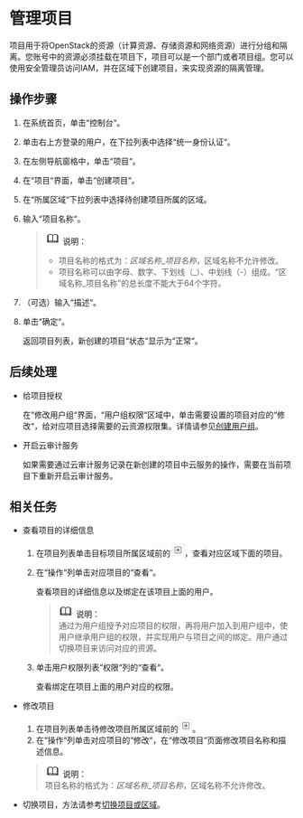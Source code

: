 # 管理项目<a name="ZH-CN_TOPIC_0111879528"></a>

项目用于将OpenStack的资源（计算资源、存储资源和网络资源）进行分组和隔离。您账号中的资源必须挂载在项目下，项目可以是一个部门或者项目组。您可以使用安全管理员访问IAM，并在区域下创建项目，来实现资源的隔离管理。

## 操作步骤<a name="section51118979101057"></a>

1.  在系统首页，单击“控制台“。
2.  单击右上方登录的用户，在下拉列表中选择“统一身份认证“。
3.  在左侧导航窗格中，单击“项目“。
4.  在“项目“界面，单击“创建项目“。
5.  在“所属区域“下拉列表中选择待创建项目所属的区域。
6.  输入“项目名称“。

    >![](public_sys-resources/icon-note.gif) **说明：**   
    >-   项目名称的格式为：_区域名称_\__项目名称_，区域名称不允许修改。  
    >-   项目名称可以由字母、数字、下划线（\_）、中划线（-）组成。“区域名称\_项目名称”的总长度不能大于64个字符。  

7.  （可选）输入“描述“。
8.  单击“确定“。

    返回项目列表，新创建的项目“状态“显示为“正常“。


## 后续处理<a name="section13675102471011"></a>

-   给项目授权

    在“修改用户组“界面，“用户组权限“区域中，单击需要设置的项目对应的“修改“，给对应项目选择需要的云资源权限集。详情请参见[创建用户组](创建用户组.md)。


-   开启云审计服务

    如果需要通过云审计服务记录在新创建的项目中云服务的操作，需要在当前项目下重新开启云审计服务。


## 相关任务<a name="section645408871296"></a>

-   查看项目的详细信息
    1.  在项目列表单击目标项目所属区域前的![](figures/icon-加号.jpg)，查看对应区域下面的项目。
    2.  在“操作“列单击对应项目的“查看“。

        查看项目的详细信息以及绑定在该项目上面的用户。

        >![](public_sys-resources/icon-note.gif) **说明：**   
        >通过为用户组授予对应项目的权限，再将用户加入到用户组中，使用户继承用户组的权限，并实现用户与项目之间的绑定。用户通过切换项目来访问对应的资源。  

    3.  单击用户权限列表“权限“列的“查看“。

        查看绑定在项目上面的用户对应的权限。



-   修改项目

    1.  在项目列表单击待修改项目所属区域前的![](figures/icon-加号.jpg)。
    2.  在“操作“列单击对应项目的“修改“，在“修改项目“页面修改项目名称和描述信息。

    >![](public_sys-resources/icon-note.gif) **说明：**   
    >项目名称的格式为：_区域名称_\__项目名称_，区域名称不允许修改。  

-   切换项目，方法请参考[切换项目或区域](切换项目或区域.md)。

